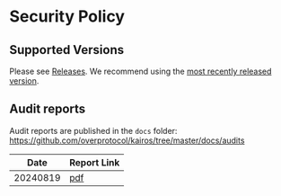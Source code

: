 # Security Policy

## Supported Versions

Please see [Releases](https://github.com/overprotocol/kairos/releases). We recommend using the [most recently released version](https://github.com/overprotocol/kairos/releases/latest).

## Audit reports

Audit reports are published in the `docs` folder: https://github.com/overprotocol/kairos/tree/master/docs/audits 

| Date | Report Link |
| ------- | ----------- |
| 20240819 | [pdf](https://github.com/overprotocol/kairos/blob/master/docs/audits/2024-08-19_Kairos-audit_Sperbit.pdf) |
